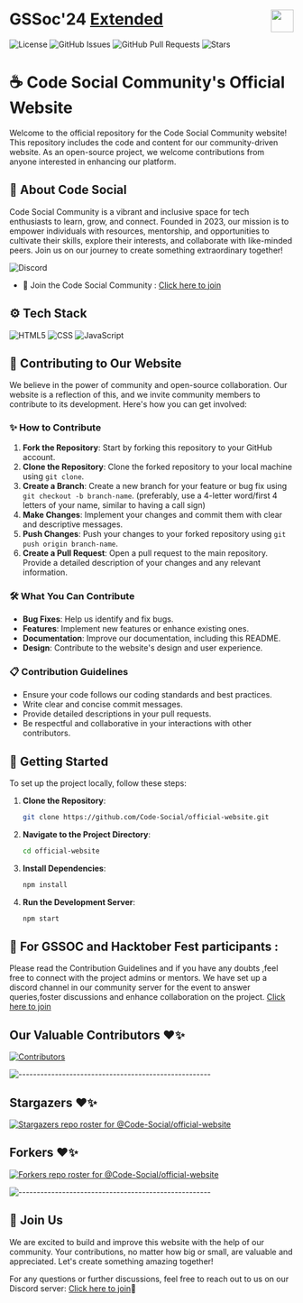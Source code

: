 # GSSoc'24  <a href="https://codeittool.netlify.app">Extended<img src="https://user-images.githubusercontent.com/63473496/153487849-4f094c16-d21c-463e-9971-98a8af7ba372.png" height=40px align=right></a>

![License](https://cdn.prod.website-files.com/5e0f1144930a8bc8aace526c/65dd9eb5aaca434fac4f1c34_License-MIT-blue.svg)
![GitHub Issues](https://img.shields.io/github/issues/Code-Social/official-website)
![GitHub Pull Requests](https://img.shields.io/github/issues-pr/Code-Social/official-website)
![Stars](https://img.shields.io/github/stars/Code-Social/official-website)

# ☕ Code Social Community's Official Website 

Welcome to the official repository for the Code Social Community website! This repository includes the code and content for our community-driven website. As an open-source project, we welcome contributions from anyone interested in enhancing our platform.

## 🌟 About Code Social

Code Social Community is a vibrant and inclusive space for tech enthusiasts to learn, grow, and connect. Founded in 2023, our mission is to empower individuals with resources, mentorship, and opportunities to cultivate their skills, explore their interests, and collaborate with like-minded peers. Join us on our journey to create something extraordinary together!

![Discord](https://img.shields.io/badge/Discord-7289DA?style=for-the-badge&logo=discord&logoColor=white)
* 🤝 Join the Code Social Community : [Click here to join](https://discord.gg/MSTNyRSPYW) 

## ⚙️ Tech Stack
![HTML5](https://img.shields.io/badge/HTML-239120?style=for-the-badge&logo=html5&logoColor=white) 
![CSS](https://img.shields.io/badge/CSS-239120?&style=for-the-badge&logo=css3&logoColor=white) 
![JavaScript](https://img.shields.io/badge/JavaScript-F7DF1E?style=for-the-badge&logo=javascript&logoColor=black)


##  🤗 Contributing to Our Website

We believe in the power of community and open-source collaboration. Our website is a reflection of this, and we invite community members to contribute to its development. Here's how you can get involved:

### ✨  How to Contribute

1. **Fork the Repository**: Start by forking this repository to your GitHub account.
2. **Clone the Repository**: Clone the forked repository to your local machine using `git clone`.
3. **Create a Branch**: Create a new branch for your feature or bug fix using `git checkout -b branch-name`. (preferably, use a 4-letter word/first 4 letters of your name, similar to having a call sign)
4. **Make Changes**: Implement your changes and commit them with clear and descriptive messages.
5. **Push Changes**: Push your changes to your forked repository using `git push origin branch-name`.
6. **Create a Pull Request**: Open a pull request to the main repository. Provide a detailed description of your changes and any relevant information.

###  🛠️ What You Can Contribute

- **Bug Fixes**: Help us identify and fix bugs.
- **Features**: Implement new features or enhance existing ones.
- **Documentation**: Improve our documentation, including this README.
- **Design**: Contribute to the website's design and user experience.

###  📋 Contribution Guidelines

- Ensure your code follows our coding standards and best practices.
- Write clear and concise commit messages.
- Provide detailed descriptions in your pull requests.
- Be respectful and collaborative in your interactions with other contributors.

##  🚀 Getting Started

To set up the project locally, follow these steps:

1. **Clone the Repository**: 
   ```bash
   git clone https://github.com/Code-Social/official-website.git
   ```
2. **Navigate to the Project Directory**:
   ```bash
   cd official-website
   ```
3. **Install Dependencies**: 
   ```bash
   npm install
   ```
4. **Run the Development Server**:
   ```bash
   npm start
   ```

##  🎊 For GSSOC and Hacktober Fest participants :

Please read the Contribution Guidelines and if you have any doubts ,feel free to connect with the project admins or mentors. We have set up a discord channel in our community server for the event to answer queries,foster discussions and enhance collaboration on the project. [Click here to join](https://discord.com/channels/1049667734025289729/1291810957563134105)


## Our Valuable Contributors ❤️✨
[![Contributors](https://contrib.rocks/image?repo=Code-Social/official-website)]((https://github.com/Code-Social/official-website/graphs/contributors))


![-----------------------------------------------------](https://raw.githubusercontent.com/andreasbm/readme/master/assets/lines/rainbow.png)


## Stargazers ❤️✨

<div align='left'>

[![Stargazers repo roster for @Code-Social/official-website](https://reporoster.com/stars/Code-Social/official-website)](https://github.com/Code-Social/official-website/stargazers)

</div>

## Forkers ❤️✨

[![Forkers repo roster for @Code-Social/official-website](https://reporoster.com/forks/Code-Social/official-website)](https://github.com/Code-Social/official-website/network/members)


![-----------------------------------------------------](https://raw.githubusercontent.com/andreasbm/readme/master/assets/lines/rainbow.png)



##  🙌 Join Us

We are excited to build and improve this website with the help of our community. Your contributions, no matter how big or small, are valuable and appreciated. Let's create something amazing together!

For any questions or further discussions, feel free to reach out to us on our Discord server: [Click here to join](https://discord.gg/MSTNyRSPYW)💬

